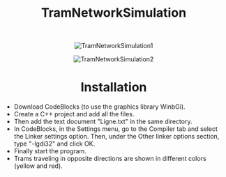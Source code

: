 <div align="center">

# TramNetworkSimulation
  
<br/>
  
![TramNetworkSimulation1](https://user-images.githubusercontent.com/120946916/233862425-80805603-8997-4d95-8dc4-0b8cc307929d.png)

![TramNetworkSimulation2](https://user-images.githubusercontent.com/120946916/233862433-c5f10739-97cb-4130-bfad-c48509bec4c9.png)

# Installation
  
</div>

- Download CodeBlocks (to use the graphics library WinbGi).
- Create a C++ project and add all the files.    
- Then add the text document "Ligne.txt" in the same directory. 
- In CodeBlocks, in the Settings menu, go to the Compiler tab and select the Linker settings option. Then, under the Other linker options section, type "-lgdi32" and      click OK.
- Finally start the program.    
- Trams traveling in opposite directions are shown in different colors (yellow and red).  


